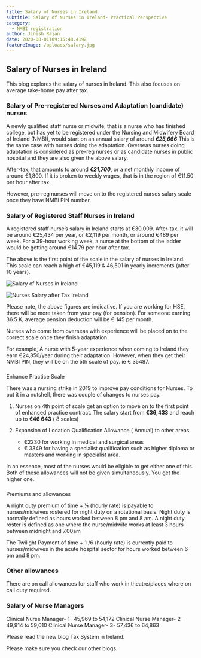 ```yaml
---
title: Salary of Nurses in Ireland
subtitle: Salary of Nurses in Ireland- Practical Perspective
category:
  - NMBI registration
author: Jinish Rajan
date: 2020-08-01T09:15:48.419Z
featureImage: /uploads/salary.jpg
---
```

## Salary of Nurses in Ireland


This blog explores the salary of nurses in Ireland. This also focuses on average take-home pay after tax.

### Salary of Pre-registered Nurses and Adaptation (candidate) nurses


A newly qualified staff nurse or midwife, that is a nurse who has finished college, but has yet to be registered under the Nursing and Midwifery Board of Ireland (NMBI), would start on an annual salary of around ***€25,666***
This is the same case with nurses doing the adaptation. Overseas nurses doing adaptation is considered as pre-reg nurses or as candidate nurses in public hospital and they are also given the above salary.

After-tax, that amounts to around ***€21,700***, or a net monthly income of around €1,800. If it is broken to weekly wages, that is in the region of €11.50 per hour after tax.

However, pre-reg nurses will move on to the registered nurses salary scale once they have NMBI PIN number.  



### Salary of Registered Staff Nurses in Ireland


A registered staff nurse’s salary in Ireland starts at €30,009. After-tax, it will be around €25,434 per year, or €2,119 per month, or around €489 per week. For a 39-hour working week, a nurse at the bottom of the ladder would be getting around €14.79 per hour after tax.


The above is the first point of the scale in the salary of nurses in Ireland. This scale can reach a high of €45,119 & 46,501 in yearly increments (after 10 years).

![Salary of Nurses in Ireland](/uploads/salary-1.jpg "1st point of scale  Nurses Salary after Tax- Indicative")

![Nurses Salary after Tax Ireland](/uploads/salary-2.jpg "last point of scale Nurses Salary after Tax- Indicative  ")


Please note, the above figures are indicative. If you are working for HSE, there will be more taken from your pay (for pension). For someone earning 36.5 K, average pension deduction will be € 145 per month.

Nurses who come from overseas with experience will be placed on to the correct scale once they finish adaptation.

For example, A nurse with 5-year experience when coming to Ireland they earn €24,850/year during their adaptation. However, when they get their NMBI PIN, they will be on the 5th scale of pay. ie € 35487.

### 
Enhance Practice Scale


There was a nursing strike in 2019 to improve pay conditions for Nurses. To put it in a nutshell, there was couple of changes to nurses pay. 

1. Nurses on 4th point of scale get an option to move on to the first point of enhanced practice contract. The salary start from **€36,433** and reach up to **€46 643** ( 8 scales) 


2. Expansion of Location Qualification Allowance ( Annual) to other areas

   * €2230 for working in medical and surgical areas
   * € 3349 for having a specialist qualification such as higher diploma or masters and working in specialist area.


In an essence, most of the nurses would be eligible to get either one of this. Both of these allowances will not be given simultaneously. You get the higher one. 

### 
Premiums and allowances


A night duty premium of time + ¼ (hourly rate) is payable to nurses/midwives rostered for night duty on a rotational basis. Night duty is normally defined as hours worked between 8 pm and 8 am. A night duty roster is defined as one where the nurse/midwife works at least 3 hours between midnight and 7.00am

The Twilight Payment of time + 1 /6 (hourly rate) is currently paid to nurses/midwives in the acute hospital sector for hours worked between 6 pm and 8 pm.

### Other allowances


There are on call allowances for staff who work in theatre/places where on call duty required. 

### Salary of Nurse Managers


Clinical Nurse Manager- 1- 45,969 to 54,172
Clinical Nurse Manager- 2- 49,914 to 59,010
Clinical Nurse Manager- 3- 57,436 to 64,863

Please read the new blog Tax System in Ireland. 

Please make sure you check our other blogs.
